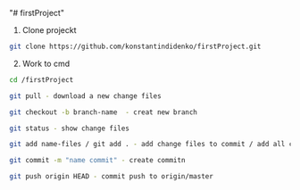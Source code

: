 "# firstProject" 

1. Clone projeckt
```bash
git clone https://github.com/konstantindidenko/firstProject.git
```

2. Work to cmd
```bash
cd /firstProject

git pull - download a new change files

git checkout -b branch-name  - creat new branch

git status - show change files

git add name-files / git add . - add change files to commit / add all change files to commit

git commit -m "name commit" - create commitn

git push origin HEAD - commit push to origin/master
```
